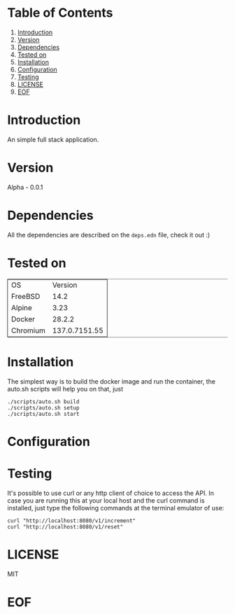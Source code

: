 
# Table of Contents

1.  [Introduction](#org519ade4)
2.  [Version](#orgebc567d)
3.  [Dependencies](#orga6d2c74)
4.  [Tested on](#orgb5509b8)
5.  [Installation](#org44a35ea)
6.  [Configuration](#org93c9ac0)
7.  [Testing](#orged2c95a)
8.  [LICENSE](#orga66c823)
9.  [EOF](#orgc1d9db4)



<a id="org519ade4"></a>

# Introduction

An simple full stack application.


<a id="orgebc567d"></a>

# Version

Alpha - 0.0.1


<a id="orga6d2c74"></a>

# Dependencies

All the dependencies are described on the `deps.edn` file, check it out :)


<a id="orgb5509b8"></a>

# Tested on

<table border="2" cellspacing="0" cellpadding="6" rules="groups" frame="hsides">


<colgroup>
<col  class="org-left" />

<col  class="org-right" />
</colgroup>
<tbody>
<tr>
<td class="org-left">OS</td>
<td class="org-right">Version</td>
</tr>

<tr>
<td class="org-left">FreeBSD</td>
<td class="org-right">14.2</td>
</tr>

<tr>
<td class="org-left">Alpine</td>
<td class="org-right">3.23</td>
</tr>

<tr>
<td class="org-left">Docker</td>
<td class="org-right">28.2.2</td>
</tr>

<tr>
<td class="org-left">Chromium</td>
<td class="org-right">137.0.7151.55</td>
</tr>
</tbody>
</table>


<a id="org44a35ea"></a>

# Installation

The simplest way is to build the docker image and run the container, the
auto.sh scripts will help you on that, just

    
    ./scripts/auto.sh build
    ./scripts/auto.sh setup
    ./scripts/auto.sh start


<a id="org93c9ac0"></a>

# Configuration


<a id="orged2c95a"></a>

# Testing

It's possible to use curl or any http client of choice to access the API.
In case you are running this at your local host and the curl command is
installed, just type the following commands at the terminal emulator of use:

    
    curl "http://localhost:8080/v1/increment"
    curl "http://localhost:8080/v1/reset"


<a id="orga66c823"></a>

# LICENSE

MIT


<a id="orgc1d9db4"></a>

# EOF

